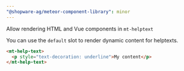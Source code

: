 ```yaml
---
"@shopware-ag/meteor-component-library": minor
---
```


Allow rendering HTML and Vue components in `mt-helptext`

You can use the `default` slot to render dynamic content for helptexts.

```html
<mt-help-text>
  <p style="text-decoration: underline">My content</p>
</mt-help-text>
```

